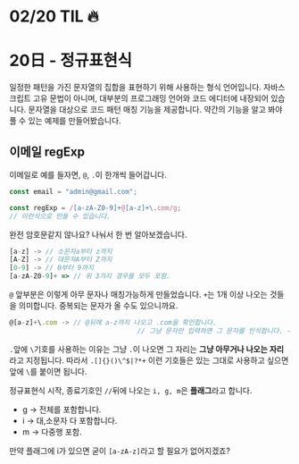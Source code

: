 # 02/20 TIL 🔥

# 20日 - 정규표현식

 일정한 패턴을 가진 문자열의 집합을 표현하기 위해 사용하는 형식 언어입니다. 자바스크립트 고유 문법이 아니며, 대부분의 프로그래밍 언어와 코드 에디터에 내장되어 있습니다. 문자열을 대상으로 코드 패턴 매칭 기능을 제공합니다. 약간의 기능을 알고 봐야 풀 수 있는 예제를 만들어봤습니다.

## 이메일 regExp

 이메일로 예를 들자면, `@`, `.`이 한개씩 들어갑니다.

```jsx
const email = "admin@gmail.com";

const regExp = /[a-zA-Z0-9]+@[a-z]+\.com/g;
// 이런식으로 만들 수 있습니다.
```

 완전 암호문같지 않나요? 나눠서 한 번 알아보겠습니다.

```jsx
[a-z] -> // 소문자a부터 z까지
[A-Z] -> // 대문자A부터 Z까지
[0-9] -> // 0부터 9까지
[a-zA-Z0-9]+ => // 위 3가지 경우를 모두 포함.
```

 `@` 앞부분은 이렇게 아무 문자나 매칭가능하게 만들었습니다. `+`는 1개 이상 나오는 것들을 의미합니다. 중복되는 문자가 올 수도 있으니까요.

```jsx
@[a-z]+\.com -> // @뒤에 a-z까지 나오고 .com을 확인합니다.
								// 그냥 문자만 입력하면 그 문자를 인식합니다. -> com
```

 `.`앞에 `\`기호를 사용하는 이유는 그냥 `.`이 나오면 그 자리는 **그냥 아무거나 나오는 자리**라고 지정됩니다. 따라서 `.[]{}()\^$|?*+` 이런 기호들은 있는 그대로 사용하고 싶으면 앞에 `\`를 붙이면 됩니다. 

 정규표현식 시작, 종료기호인 `//`뒤에 나오는 `i, g, m`은 **플래그**라고 합니다.

- g → 전체를 포함합니다.
- i → 대,소문자 다 포함합니다.
- m → 다중행 포함.

 만약 플래그에 i가 있으면 굳이 `[a-zA-z]`라고 할 필요가 없어지겠죠?